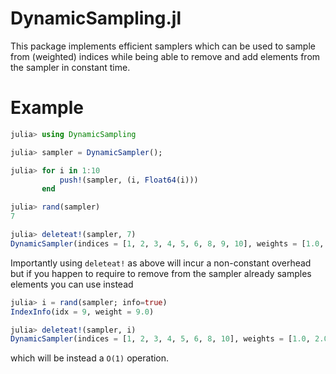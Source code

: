 
# DynamicSampling.jl

This package implements efficient samplers which can be used to sample from
(weighted) indices while being able to remove and add elements from the sampler in 
constant time.

# Example

```julia
julia> using DynamicSampling

julia> sampler = DynamicSampler();

julia> for i in 1:10
           push!(sampler, (i, Float64(i)))
       end

julia> rand(sampler)
7

julia> deleteat!(sampler, 7)
DynamicSampler(indices = [1, 2, 3, 4, 5, 6, 8, 9, 10], weights = [1.0, 2.0, 3.0, 4.0, 5.0, 6.0, 8.0, 9.0, 10.0])
```

Importantly using `deleteat!` as above will incur a non-constant overhead but
if you happen to require to remove from the sampler already samples elements
you can use instead

```julia
julia> i = rand(sampler; info=true)
IndexInfo(idx = 9, weight = 9.0)

julia> deleteat!(sampler, i)
DynamicSampler(indices = [1, 2, 3, 4, 5, 6, 8, 10], weights = [1.0, 2.0, 3.0, 4.0, 5.0, 6.0, 8.0, 10.0])
```

which will be instead a `O(1)` operation.

